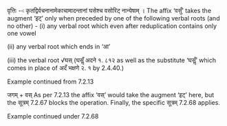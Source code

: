 




वृत्तिः --ः कृतद्विर्वचनानामेकाचामादन्तानां घसेश्च वसोरिट् नान्येषाम् । The affix ‘वसुँ’ takes the augment ‘इट्’ only when preceded by one of the following verbal roots (and no other) -
(i) any verbal root which even after reduplication contains only one vowel

(ii) any verbal root which ends in ‘आ’

(iii) the verbal root √घस् (घसॢँ अदने १. ८१२ as well as the substitute ‘घसॢँ’ which comes in place of अदँ भक्षणे २. १ by 2.4.40.)


Example continued from 7.2.13


जगम् + वस् As per 7.2.13 the affix ‘वस्’ would take the augment ‘इट्’ here, but the सूत्रम् 7.2.67 blocks the operation. Finally, the specific सूत्रम् 7.2.68 applies.


Example continued under 7.2.68

